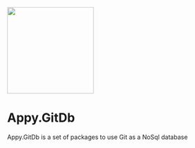 <a href="https://ci.appveyor.com/project/yellowlineparking/ylp-gitdb">
  <img src="https://ci.appveyor.com/api/projects/status/github/YellowLineParking/Appy.GitDb?branch=master&svg=true" width="200" />
</a>

# Appy.GitDb

Appy.GitDb is a set of packages to use Git as a NoSql database
